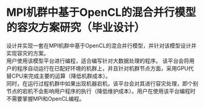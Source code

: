 MPI机群中基于OpenCL的混合并行模型的容灾方案研究（毕业设计） 
=========
设计并实现一套在MPI机群中基于OpenCL的混合并行模型，并针对该模型设计并实现容灾的方案。  
用户使用该模型平台进行编程，适合编写针对大数据处理的程序。  该平台会将用户的程序自动运行在已配好环境的机群上，并且针对机群节点方面，采用GPU代替CPU来完成主要的运算（降低机群成本）。  
同时，在运行过程机群中如果出现机器宕机，该平台会对其进行容灾处理，即个别节点的宕机不会影响用户程序的执行（降低维护成本）。用户在使用该平台编程时不需要掌握MPI和OpenCL编程。 
